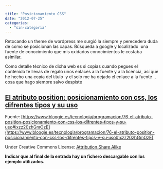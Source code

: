```yaml
---

title: "Posicionamiento CSS"
date: "2012-07-25"
categories: 
  - "sin-categoria"
---
```


Retocando un theme de wordpress me surgió la siempre y perecedera duda de como se posicionan las capas. Búsqueda a google y localizado  una fuente de conocimiento que mis oxidados conocimientos le costaba asimilar.

Como detalle técnico de dicha web es si copias cuando pegues el  contenido te llevas de regalo unos enlaces a la fuente y a la licencia, así que he hecho una copia del título  y el solo me ha dejado el enlace a la fuente  , cosa que hago siempre salvo despiste

## [El atributo position: posicionamiento con css, los difrentes tipos y su uso](https://www.bloogie.es/tecnologia/programacion/76-el-atributo-position-posicionamiento-con-css-los-difrentes-tipos-y-su-uso)

Fuente: [https://www.bloogie.es/tecnologia/programacion/76-el-atributo-position-posicionamiento-con-css-los-difrentes-tipos-y-su-uso#ixzz20zhGmOzE](https://www.bloogie.es/tecnologia/programacion/76-el-atributo-position-posicionamiento-con-css-los-difrentes-tipos-y-su-uso#ixzz20zhGmOzE)

Under Creative Commons License: [Attribution Share Alike](https://creativecommons.org/licenses/by-sa/3.0)

**Indicar que al final de la entrada hay un fichero descargable con los ejemplo utilizados.**
